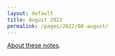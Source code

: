 ```yaml
---
layout: default
title: August 2022
permalink: /pages/2022/08-august/
---
```


[About these notes](https://github.com/tinalexander/notes).

